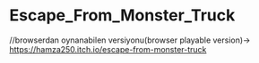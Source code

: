 # Escape_From_Monster_Truck
//browserdan oynanabilen versiyonu(browser playable version)-> https://hamza250.itch.io/escape-from-monster-truck
